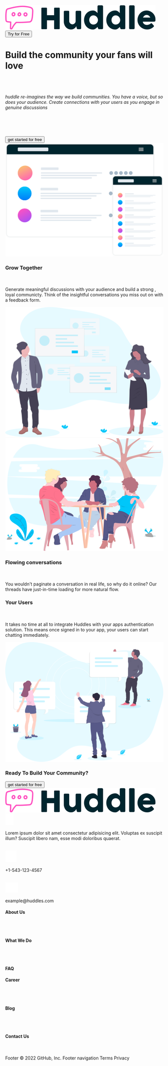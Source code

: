 <!DOCTYPE html>
<html lang="en">
  <head>
    <meta charset="UTF-8" />
    <meta http-equiv="X-UA-Compatible" content="IE=edge" />
    <meta name="viewport" content="width=device-width, initial-scale=1.0" />
    <title>redesign2</title>
    <link rel="stylesheet" href="index.css" />
    <link rel="stylesheet" href="mobile.css"
    <link rel="stylesheet" href="https://cdnjs.cloudflare.com/ajax/libs/font-awesome/4.7.0/css/font-awesome.min.css">
  </head>
  <body>
    <div class="header">
      <img class="logo" src="logo.svg" />
      <input class="top" type="button" id="button" value="Try for Free" />
      <div class="first">
        <div class="gap">
          <h1>Build the community your fans will love</h1>
          <br />
          <br />
          <h6>
            huddle re-imagines the way we build communities. You have a voice,
            but so does your audience. Create connections with your users as you
            engage in genuine discussions
          </h6>
          <br />
          <br />
          <br />
          <input
            class="box"
            type="button"
            id="button"
            class="button1"
            value="get started for free"
          />
        </div>
        <div>
          <img src="illustration-mockups.svg" />
        </div>
      </div>
    </div>
    <div class="calls">
      <div class="second">
        <div class="grow">
          <h3>Grow Together</h3>
          <p>
            <br />
            <br />
            Generate meaningful discussions with your audience and build a
            strong , loyal communicty. Think of the insightful conversations you
            miss out on with a feedback form.
          </p>
        </div>
        <div>
          <img src="illustration-grow-together.svg" />
        </div>
      </div>
      <div class="second">
        <div class="flowing">
          <img src="illustration-flowing-conversation.svg" />
        </div>
        <div>
          <h3>Flowing conversations</h3>
          <p>
            <br />
            <br />
            You wouldn't paginate a conversation in real life, so why do it
            online? Our threads have just-in-time loading for more natural flow.
          </p>
        </div>
      </div>
      <div class="second">
        <div class="user">
          <h3>Your Users</h3>
          <p>
            <br />
            <br />
            It takes no time at all to integrate Huddles with your apps
            authentication solution. This means once signed in to your app, your
            users can start chatting immediately.
          </p>
        </div>
        <div>
          <img src="illustration-your-users.svg" />
        </div>
      </div>
    </div>
    <div class="ready">
      <h3>Ready To Build Your Community?</h3>
      <input
        type="button"
        id="button"
        class="button1"
        value="get started for free"
      />
    </div>
    <footer class="footer">
      <div>
        <img class="svg" src="logo.svg" />
        <br />
        <div class="slogo">
          <img class="location" src="icon-location.svg" />
          <p>
            Lorem ipsum dolor sit amet consectetur adipisicing elit. Voluptas ex
            suscipit illum? Suscipit libero nam, esse modi doloribus quaerat.
          </p>
        </div>
        <br />
        <div class="no">
          <img class="phone" src="icon-phone.svg" />
          <p>+1-543-123-4567</p>
        </div>
        <br />
        <div class="mail">
          <img class="email" src="icon-email.svg" />
          <p>example@huddles.com</p>
        </div>
      </div>
      <div>
        <h4>About Us</h4><br><br>
        <h4>What We Do</h4><br><br>
        <h4>FAQ</h4>
      </div>
      <div>
        <h4>Career</h4><br><br>
        <h4>Blog</h4><br><br>
        <h4>Contact Us</h4><br><br>
      </div>
      <div class="social">
         <i class="fa fa-facebook" aria-hidden="true"></i>
         <i class="fa fa-twitter" aria-hidden="true"></i>
         <i class="fa fa-instagram" aria-hidden="true"></i>
        </div>
      </div>
      </div>
    </footer>
  </body>
</html>
Footer
© 2022 GitHub, Inc.
Footer navigation
Terms
Privacy
